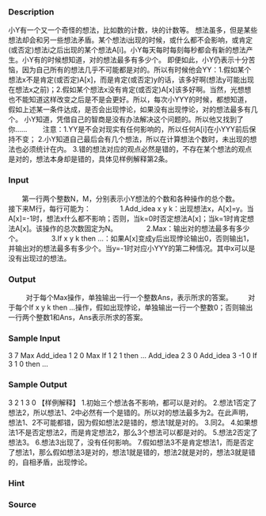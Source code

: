 
### Description
小Y有一个又一个奇怪的想法，比如数的计数，块的计数等。
想法虽多，但是某些想法却会和另一些想法矛盾。某个想法i出现的时候，或什么都不会影响，或肯定(或否定)想法i之后出现的某个想法A[i]。小Y每天每时每刻每秒都会有新的想法产生。小Y有的时候想知道，对的想法最多有多少个。
即便如此，小Y仍表示十分苦恼，因为自己所有的想法几乎不可能都是对的。所以有时候他会YY：1.假如某个想法x不是肯定(或否定)A[x]，而是肯定(或否定)y的话，该多好啊(想法y可能出现在想法x之前)；2.假如某个想法x没有肯定(或否定)A[x]该多好啊。当然，光想想也不能知道这样改变之后是不是会更好。所以，每次小YYY的时候，都想知道，假如上述某一条件达成，是否会出现悖论，如果没有出现悖论，对的想法最多有几个。
小Y知道，凭借自己的智商是没有办法解决这个问题的。所以他又找到了你……
       注意：1.YY是不会对现实有任何影响的，所以任何A[i]在小YYY前后保持不变；
2.小Y知道自己最后会有几个想法，所以在计算想法个数时，未出现的想法也必须统计在内。
3.错的想法对应的观点必然是错的，不存在某个想法的观点是对的，想法本身却是错的，具体见样例解释第2条。
### Input
       第一行两个整数N，M，分别表示小Y想法的个数和各种操作的总个数。
       接下来M行，每行可能为：
              1.Add_idea x y k：出现想法x，A[x]=y。当A[x]=-1时，想法x什么都不影响；否则，当k=0时否定想法A[x]；当k=1时肯定想法A[x]。该操作的总次数固定为N。
              2.Max：输出对的想法最多有多少个。
              3.If x y k then …：如果A[x]变成y后出现悖论输出0，否则输出1，并输出对的想法最多有多少个。当y=-1时对应小YYY的第二种情况。其中x可以是没有出现过的想法。
### Output
 
       对于每个Max操作，单独输出一行一个整数Ans，表示所求的答案。
       对于每个If x y k then …操作，假如出现悖论，单独输出一行一个整数0；否则输出一行两个整数1和Ans，Ans表示所求的答案。
### Sample Input
3 7
Max
Add_idea 1 2 0
Max
If 1 2 1 then …
Add_idea 2 3 0
Add_idea 3 -1 0
If 3 1 0 then …

### Sample Output
3
2
1 3
0
【样例解释】
       1.初始三个想法各不影响，都可以是对的。
2.想法1否定了想法2，所以想法1、2中必然有一个是错的。所以对的想法最多为2。在此声明，想法1、2不可能都错，因为假如想法2是错的，想法1就是对的。
3.同2。
4.如果想法1不是否定想法2，而是肯定想法2，那么3个想法可以都是对的。
5.想法2否定了想法3。
6.想法3出现了，没有任何影响。
7.假如想法3不是肯定想法1，而是否定了想法1，那么假如想法3是对的，想法1就是错的，想法2就是对的，想法3就是错的，自相矛盾，出现悖论。
### Hint

### Source
